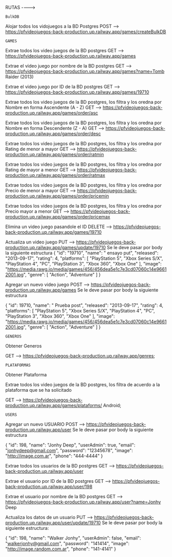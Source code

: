 RUTAS ---->

    BulkDB

Alojar todos los vidojuegos a la BD Postgres
POST --> https://pfvideojuegos-back-production.up.railway.app/games/createBulkDB


    GAMES
Extrae todos los video juegos de la BD postgres
GET -->  https://pfvideojuegos-back-production.up.railway.app/games


Extrae el video juego por nombre de la BD postgres
GET --> https://pfvideojuegos-back-production.up.railway.app/games?name=Tomb Raider (2013)


Extrae el video juego por ID de la BD postgres
GET --> https://pfvideojuegos-back-production.up.railway.app/games/19710

Extrae todos los video juegos de la BD postgres, los filtra y los oredna por Nombre en forma Ascendente (A - Z)
GET --> https://pfvideojuegos-back-production.up.railway.app/games/order/asc

Extrae todos los video juegos de la BD postgres, los filtra y los oredna por Nombre en forma Descendente (Z - A)
GET --> https://pfvideojuegos-back-production.up.railway.app/games/order/desc

Extrae todos los video juegos de la BD postgres, los filtra y los oredna por Rating de menor a mayor
GET --> https://pfvideojuegos-back-production.up.railway.app/games/order/ratmin

Extrae todos los video juegos de la BD postgres, los filtra y los oredna por Rating de mayor a menor
GET --> https://pfvideojuegos-back-production.up.railway.app/games/order/ratmax

Extrae todos los video juegos de la BD postgres, los filtra y los oredna por Precio de menor a mayor
GET --> https://pfvideojuegos-back-production.up.railway.app/games/order/pricemin

Extrae todos los video juegos de la BD postgres, los filtra y los oredna por Precio mayor a menor
GET --> https://pfvideojuegos-back-production.up.railway.app/games/order/pricemax


Elimina un video juego pasandole el ID
DELETE --> https://pfvideojuegos-back-production.up.railway.app/games/19710


Actualiza un video juego
PUT --> https://pfvideojuegos-back-production.up.railway.app/games/update/19710
Se le deve pasar por body la siguiente estructura
{
        "id": "19710",
        "name": " ensayo put",
        "released": "2013-09-17",
        "rating": 4,
        "platforms": [
            "PlayStation 5",
            "Xbox Series S/X",
            "PlayStation 4",
            "PC",
            "PlayStation 3",
            "Xbox 360",
            "Xbox One"
        ],
        "image": "https://media.rawg.io/media/games/456/456dea5e1c7e3cd07060c14e96612001.jpg",
        "genre": [
            "Action",
            "Adventure"
        ]
    }


Agregar un nuevo video juego
POST --> https://pfvideojuegos-back-production.up.railway.app/games
Se le deve pasar por body la siguiente estructura

{
    "id": 19710,
        "name": " Prueba post",
        "released": "2013-09-17",
        "rating": 4,
        "platforms": [
            "PlayStation 5",
            "Xbox Series S/X",
            "PlayStation 4",
            "PC",
            "PlayStation 3",
            "Xbox 360",
            "Xbox One"
        ],
        "image": "https://media.rawg.io/media/games/456/456dea5e1c7e3cd07060c14e96612001.jpg",
        "genre": [
            "Action",
            "Adventure"
        ]
    }




    GENEROS


Obtener Generos

GET --> https://pfvideojuegos-back-production.up.railway.app/genres;





    PLATAFORMAS


Obtener Plataforma

Extrae todos los video juegos de la BD postgres, los filtra de acuerdo a la plataforma que se ha solicitado

GET --> https://pfvideojuegos-back-production.up.railway.app/games/plataforms/ Android;



    USERS

Agregar un nuevo USUARIO
POST --> https://pfvideojuegos-back-production.up.railway.app/user
Se le deve pasar por body la siguiente estructura

{
	"id": 198,
	"name": "Jonhy Deep",
	"userAdmin": true,
	"email": "jonhydeep@gmail.com",
	"password": "12345678",
	"image": "http://image.com.ar",
	"phone": "444-4444"
}    

Extrae todos los usuarios de la BD postgres
GET -->  https://pfvideojuegos-back-production.up.railway.app/user

Extrae el usuario por ID de la BD postgres
GET --> https://pfvideojuegos-back-production.up.railway.app/user/198

Extrae el usuario por nombre de la BD postgres
GET --> https://pfvideojuegos-back-production.up.railway.app/user?name=Jonhy Deep

Actualiza los datos de un usuario
PUT --> https://pfvideojuegos-back-production.up.railway.app/user/update/19710
Se le deve pasar por body la siguiente estructura:

{
    "id": 198,
	"name": "Walker Jonhy",
	"userAdmin": false,
	"email": "walkerjonhy@gmail.com",
	"password": "141414",
	"image": "http://image.random.com.ar",
	"phone": "141-4141"
}

